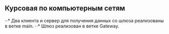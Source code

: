 ## Курсовая по компьютерным сетям

⋅⋅* Два клиента и сервер для получения данных со шлюза реализованы в ветке main.
⋅⋅* Шлюз реализован в ветке Gateway.

